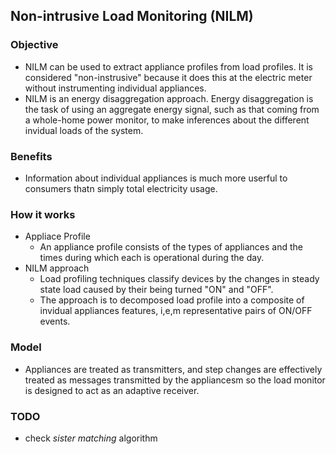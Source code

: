 ## Non-intrusive Load Monitoring (NILM)


### Objective
- NILM can be used to extract appliance profiles from load profiles. It is considered "non-instrusive" because it does this at the electric meter without instrumenting individual appliances. 
- NILM is an energy disaggregation approach. Energy disaggregation is the task of using an aggregate energy signal, such as that coming from a whole-home power monitor, to make inferences about the different invidual loads of the system. 

### Benefits
- Information about individual appliances is much more userful to consumers thatn simply total electricity usage.

### How it works
- Appliace Profile
  - An appliance profile consists of the types of appliances and the times during which each is operational during the day.
- NILM approach
  - Load profiling techniques classify devices by the changes in steady state load caused by their being turned "ON" and "OFF".
  - The approach is to decomposed load profile into a composite of invidual appliances features, i,e,m representative pairs of ON/OFF events.

### Model
- Appliances are treated as transmitters, and step changes are effectively treated as messages transmitted by the appliancesm so the load monitor is designed to act as an adaptive receiver.

### TODO
- check *sister matching* algorithm
